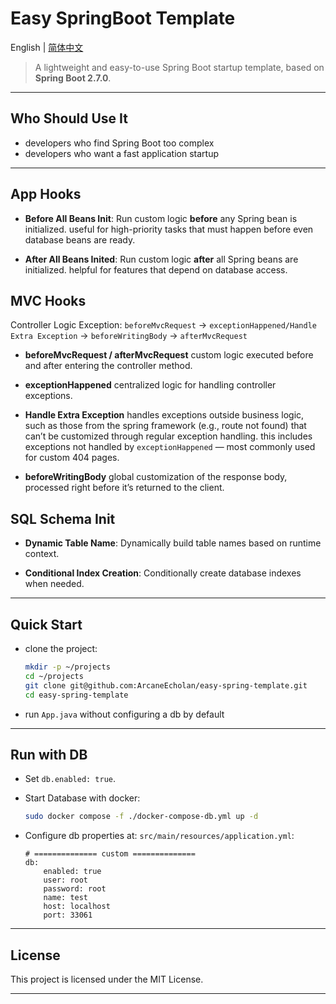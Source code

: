 # Easy SpringBoot Template

English | [简体中文](./README-zh.md)

> A lightweight and easy-to-use Spring Boot startup template, based on **Spring Boot 2.7.0**.

---

## Who Should Use It

-   developers who find Spring Boot too complex
-   developers who want a fast application startup

---

## App Hooks

-   **Before All Beans Init**: Run custom logic **before** any Spring bean is initialized.
    useful for high-priority tasks that must happen before even database beans are ready.

-   **After All Beans Inited**: Run custom logic **after** all Spring beans are initialized.
    helpful for features that depend on database access.

## MVC Hooks

Controller Logic Exception:
`beforeMvcRequest` → `exceptionHappened/Handle Extra Exception` → `beforeWritingBody` → `afterMvcRequest`

- **beforeMvcRequest / afterMvcRequest**
  custom logic executed before and after entering the controller method.

- **exceptionHappened**
  centralized logic for handling controller exceptions.

- **Handle Extra Exception**
  handles exceptions outside business logic, such as those from the spring framework (e.g., route not found) that can’t be customized through regular exception handling.
  this includes exceptions not handled by `exceptionHappened` — most commonly used for custom 404 pages.

- **beforeWritingBody**
  global customization of the response body, processed right before it’s returned to the client.

## SQL Schema Init

-   **Dynamic Table Name**: Dynamically build table names based on runtime context.

-   **Conditional Index Creation**: Conditionally create database indexes when needed.

---

## Quick Start

-   clone the project:

    ```bash
    mkdir -p ~/projects
    cd ~/projects
    git clone git@github.com:ArcaneEcholan/easy-spring-template.git
    cd easy-spring-template
    ```

-   run `App.java` without configuring a db by default

---

## Run with DB

* Set `db.enabled: true`.

* Start Database with docker:

    ```sh
    sudo docker compose -f ./docker-compose-db.yml up -d
    ```

* Configure db properties at: `src/main/resources/application.yml`:

    ```
    # ============== custom ==============
    db:
        enabled: true
        user: root
        password: root
        name: test
        host: localhost
        port: 33061
    ```

---

## License

This project is licensed under the MIT License.

---
